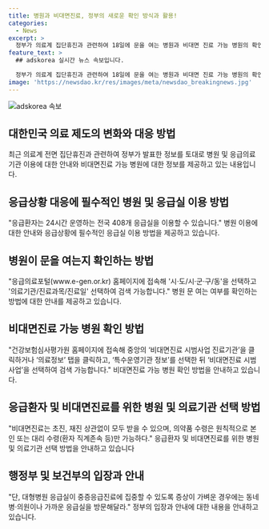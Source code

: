 ```yaml
---
title: 병원과 비대면진료, 정부의 새로운 확인 방식과 활용!
categories:
  - News
excerpt: >
  정부가 의료계 집단휴진과 관련하여 18일에 문을 여는 병원과 비대면 진료 가능 병원의 확인 방법을 공개했습니다. 병·의원 정보는 전화나 인터넷으로 확인할 수 있으며, 응급환자는 24시간 운영하는 전국 408개 응급실을 이용 가능합니다. 또한, 비대면 진료를 제공하는 의료기관의 정보도 제공되며, 의료계 집단휴진에도 응급실은 기존과 같이 이용 가능하다는 안내도 이루어졌습니다.
feature_text: >
  ## adskorea 실시간 뉴스 속보입니다.

  정부가 의료계 집단휴진과 관련하여 18일에 문을 여는 병원과 비대면 진료 가능 병원의 확인 방법을 공개했습니다. 병·의원 정보는 전화나 인터넷으로 확인할 수 있으며, 응급환자는 24시간 운영하는 전국 408개 응급실을 이용 가능합니다. 또한, 비대면 진료를 제공하는 의료기관의 정보도 제공되며, 의료계 집단휴진에도 응급실은 기존과 같이 이용 가능하다는 안내도 이루어졌습니다.
image: 'https://newsdao.kr/res/images/meta/newsdao_breakingnews.jpg'
---
```

![adskorea 속보](https://newsdao.kr/res/images/meta/newsdao_breakingnews.jpg)

<h2 data-ke-size="size26">대한민국 의료 제도의 변화와 대응 방법</h2>

<p data-ke-size="size16">최근 의료계 전면 집단휴진과 관련하여 정부가 발표한 정보를 토대로 병원 및 응급의료기관 이용에 대한 안내와 비대면진료 가능 병원에 대한 정보를 제공하고 있는 내용입니다.</p>

<h2 data-ke-size="size24">응급상황 대응에 필수적인 병원 및 응급실 이용 방법</h2>

<p data-ke-size="size16">"응급환자는 24시간 운영하는 전국 408개 응급실을 이용할 수 있습니다." 병원 이용에 대한 안내와 응급상황에 필수적인 응급실 이용 방법을 제공하고 있습니다.</p>

<h2 data-ke-size="size24">병원이 문을 여는지 확인하는 방법</h2>

<p data-ke-size="size16">"응급의료포털(www.e-gen.or.kr) 홈페이지에 접속해 '시·도/시·군·구/동'을 선택하고 '의료기관/진료과목/진료일' 선택하여 검색 가능합니다." 병원 문 여는 여부를 확인하는 방법에 대한 안내를 제공하고 있습니다.</p>

<h2 data-ke-size="size24">비대면진료 가능 병원 확인 방법</h2>

<p data-ke-size="size16">"건강보험심사평가원 홈페이지에 접속해 중앙의 ‘비대면진료 시범사업 진료기관’을 클릭하거나 ‘의료정보’ 탭을 클릭하고, ‘특수운영기관 정보’를 선택한 뒤 ‘비대면진료 시범사업’을 선택하여 검색 가능합니다." 비대면진료 가능 병원 확인 방법을 안내하고 있습니다.</p> 

<h2 data-ke-size="size24">응급환자 및 비대면진료를 위한 병원 및 의료기관 선택 방법</h2>

<p data-ke-size="size16">"비대면진료는 초진, 재진 상관없이 모두 받을 수 있으며, 의약품 수령은 원칙적으로 본인 또는 대리 수령(환자 직계존속 등)만 가능하다." 응급환자 및 비대면진료를 위한 병원 및 의료기관 선택 방법을 안내하고 있습니다</p> 

<h2 data-ke-size="size24">행정부 및 보건부의 입장과 안내</h2>

<p data-ke-size="size16">"단, 대형병원 응급실이 중증응급진료에 집중할 수 있도록 증상이 가벼운 경우에는 동네 병·의원이나 가까운 응급실을 방문해달라." 정부의 입장과 안내에 대한 내용을 안내하고 있습니다.</p>

